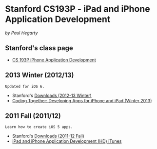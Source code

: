 # Stanford CS193P - iPad and iPhone Application Development
*by Paul Hegarty*

## Stanford's class page

* [CS 193P iPhone Application Development](http://www.stanford.edu/class/cs193p/cgi-bin/drupal/)

## 2013 Winter (2012/13)

    Updated for iOS 6.

* Stanford's [Downloads (2012-13 Winter)](http://www.stanford.edu/class/cs193p/cgi-bin/drupal/downloads-2013-winter)
* [Coding Together: Developing Apps for iPhone and iPad (Winter 2013)](https://itunes.apple.com/pt/course/coding-together-developing/id593208016?l=en)

## 2011 Fall (2011/12)

    Learn how to create iOS 5 apps.

* Stanford's [Downloads (2011-12 Fall)](http://www.stanford.edu/class/cs193p/cgi-bin/drupal/downloads-2011-fall)
* [iPad and iPhone Application Development (HD) iTunes](http://itunes.apple.com/itunes-u/ipad-iphone-application-development/id473757255?mt=10)

